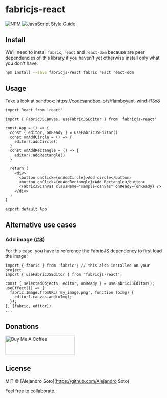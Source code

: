 # fabricjs-react


[![NPM](https://img.shields.io/npm/v/fabricjs-react.svg)](https://www.npmjs.com/package/fabricjs-react) [![JavaScript Style Guide](https://img.shields.io/badge/code_style-standard-brightgreen.svg)](https://standardjs.com)

## Install

We'll need to install `fabric`, `react` and `react-dom` because are peer dependencies of this library if you haven't yet otherwise install only what you don't have:
```bash
npm install --save fabricjs-react fabric react react-dom
```

## Usage

Take a look at sandbox: https://codesandbox.io/s/flamboyant-wind-ff3x8

```tsx
import React from 'react'

import { FabricJSCanvas, useFabricJSEditor } from 'fabricjs-react'

const App = () => {
  const { editor, onReady } = useFabricJSEditor()
  const onAddCircle = () => {
    editor?.addCircle()
  }
  const onAddRectangle = () => {
    editor?.addRectangle()
  }

  return (
    <div>
      <button onClick={onAddCircle}>Add circle</button>
      <button onClick={onAddRectangle}>Add Rectangle</button>
      <FabricJSCanvas className="sample-canvas" onReady={onReady} />
    </div>
  )
}

export default App
```

## Alternative use cases

### Add image ([#3](https://github.com/asotog/fabricjs-react/issues/3))
For this case, you have to reference the FabricJS dependency to first load the image:

```tsx
import { fabric } from 'fabric'; // this also installed on your project
import { useFabricJSEditor } from 'fabricjs-react';

const { selectedObjects, editor, onReady } = useFabricJSEditor();
useEffect(() => {
  fabric.Image.fromURL('my_image.png', function (oImg) {
    editor?.canvas.add(oImg);
  });
}, [fabric, editor])
...
```


## Donations
<a href="https://www.buymeacoffee.com/alecode" target="_blank"><img src="https://cdn.buymeacoffee.com/buttons/v2/default-yellow.png" alt="Buy Me A Coffee" style="height: 60px !important;width: 217px !important;" ></a>

## License

MIT © [Alejandro Soto](https://github.com/Alejandro Soto)

Feel free to collaborate.



